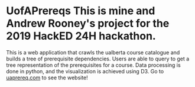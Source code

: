 # UofAPrereqs This is mine and Andrew Rooney's project for the 2019 HackED 24H hackathon.
This is a web application that crawls the ualberta course catalogue and builds a tree of prerequisite dependencies.
Users are able to query to get a tree representation of the prerequisites for a course. Data processing is done in python, and the visualization is achieved using D3.
Go to [uaprereq.com](https://uaprereq.com) to see the website!
